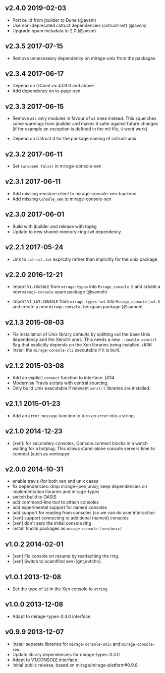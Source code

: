 v2.4.0 2019-02-03
-----------------

* Port build from jbuilder to Dune (@avsm)
* Use non-deprecated cstruct dependencies (cstruct-lwt) (@avsm)
* Upgrade opam metadata to 2.0 (@avsm)

v2.3.5 2017-07-15
-----------------

* Remove unnecessary dependency on mirage-unix from the packages.

v2.3.4 2017-06-17
-----------------

* Depend on OCaml >= 4.03.0 and above
* Add dependency on io-page-xen

v2.3.3 2017-06-15
-----------------

* Remove `mli` only modules in favour of `ml` ones instead.
  This squelches some warnings from jbuilder and makes it safer
  against future changes (if for example an exception is defined
  in the mli file, it wont work).

* Depend on Cstruct 3 for the package naming of cstruct-unix.

v2.3.2 2017-06-11
-----------------

* Set `(wrapped false)` in mirage-console-xen

v2.3.1 2017-06-11
-----------------

* Add missing xenstore.client to mirage-console-xen-backend
* Add missing `Console_xen` to mirage-console-xen

v2.3.0 2017-06-01
-----------------

* Build with jbuilder and release with topkg
* Update to new shared-memory-ring-lwt dependency

v2.2.1 2017-05-24
-----------------

* Link to `cstruct.lwt` explicitly rather than implicitly for the unix package.

v2.2.0 2016-12-21
-----------------

* Import `V1.CONSOLE` from `mirage-types` into `Mirage_console.S` and create
  a new `mirage-console` opam package (@samoht
- Import `V1_LWT.CONSOLE` from `mirage-types-lwt` into `Mirage_console_lwt.S`
  and create a new `mirage-console-lwt` opam package (@samoht

v2.1.3 2015-08-03
-----------------

* Fix installation of Unix library defaults by splitting out the
  base Unix dependency and the Xenctrl ones.  This needs a new `--enable-xenctrl`
  flag that explicitly depends on the Xen libraries being installed. (#36
* Install the `mirage-console-cli` executable if it is built.

v2.1.2 2015-03-08
-----------------

* Add an explicit `connect` function to interface. (#34
* Modernise Travis scripts with central sourcing.
* Only build Unix executable if relevant `xenctrl` libraries are installed.

v2.1.1 2015-01-23
-----------------

* Add an `error_message` function to turn an `error` into a string.

v2.1.0 2014-12-23
-----------------

* [xen]: for secondary consoles, Console.connect blocks in a watch waiting for
  a hotplug. This allows stand-alone console servers time to connect (such as
  xentropyd

v2.0.0 2014-10-31
-----------------

* enable travis (for both xen and unix cases
* fix dependencies: drop mirage-{xen,unix}; keep dependencies on implementation
  libraries and mirage-types
* switch build to OASIS
* add command-line tool to attach consoles
* add experimental support for named consoles
* add support for reading from consoles (so we can do user interaction
* [xen] support connecting to additional (named) consoles
* [xen] don't zero the initial console ring
* install findlib packages as `mirage-console.[xen/unix]`

v1.0.2 2014-02-01
-----------------

* [xen] Fix console on resume by reattaching the ring.
* [xen] Switch to ocamlfind xen-{gnt,evtchn}.

v1.0.1 2013-12-08
-----------------

* Set the type of `id` in the Xen console to `string`.

v1.0.0 2013-12-08
-----------------

* Adapt to mirage-types-0.4.0 interface.

v0.9.9 2013-12-07
-----------------

* Install separate libraries for `mirage-console-unix` and `mirage-console-xen`.
* Update library dependencies for mirage-types-0.3.0
* Adapt to V1.CONSOLE interface.
* Initial public release, based on mirage/mirage-platform#0.9.8
